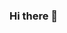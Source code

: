 ### Hi there 👋

<!--
**naka-ron/naka-ron** is a ✨ _special_ ✨ repository because its `README.md` (this file) appears on your GitHub profile.

Here are some ideas to get you started:

- 🔭 I’m currently working on helicopter training academy.
- 🌱 I’m currently learning Redmine.
- 👯 I’m looking to collaborate on same learning group.
- 🤔 I’m looking for help with installer for latest Bitnami.
- 📫 How to reach me: Bitnami installer
-->
